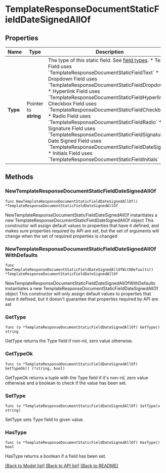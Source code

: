 # TemplateResponseDocumentStaticFieldDateSignedAllOf

## Properties

Name | Type | Description | Notes
------------ | ------------- | ------------- | -------------
**Type** | Pointer to **string** | The type of this static field. See [field types](/api/reference/constants/#field-types).  * Text Field uses &#x60;TemplateResponseDocumentStaticFieldText&#x60; * Dropdown Field uses &#x60;TemplateResponseDocumentStaticFieldDropdown&#x60; * Hyperlink Field uses &#x60;TemplateResponseDocumentStaticFieldHyperlink&#x60; * Checkbox Field uses &#x60;TemplateResponseDocumentStaticFieldCheckbox&#x60; * Radio Field uses &#x60;TemplateResponseDocumentStaticFieldRadio&#x60; * Signature Field uses &#x60;TemplateResponseDocumentStaticFieldSignature&#x60; * Date Signed Field uses &#x60;TemplateResponseDocumentStaticFieldDateSigned&#x60; * Initials Field uses &#x60;TemplateResponseDocumentStaticFieldInitials&#x60; | [optional] [default to "date_signed"]

## Methods

### NewTemplateResponseDocumentStaticFieldDateSignedAllOf

`func NewTemplateResponseDocumentStaticFieldDateSignedAllOf() *TemplateResponseDocumentStaticFieldDateSignedAllOf`

NewTemplateResponseDocumentStaticFieldDateSignedAllOf instantiates a new TemplateResponseDocumentStaticFieldDateSignedAllOf object
This constructor will assign default values to properties that have it defined,
and makes sure properties required by API are set, but the set of arguments
will change when the set of required properties is changed

### NewTemplateResponseDocumentStaticFieldDateSignedAllOfWithDefaults

`func NewTemplateResponseDocumentStaticFieldDateSignedAllOfWithDefaults() *TemplateResponseDocumentStaticFieldDateSignedAllOf`

NewTemplateResponseDocumentStaticFieldDateSignedAllOfWithDefaults instantiates a new TemplateResponseDocumentStaticFieldDateSignedAllOf object
This constructor will only assign default values to properties that have it defined,
but it doesn't guarantee that properties required by API are set

### GetType

`func (o *TemplateResponseDocumentStaticFieldDateSignedAllOf) GetType() string`

GetType returns the Type field if non-nil, zero value otherwise.

### GetTypeOk

`func (o *TemplateResponseDocumentStaticFieldDateSignedAllOf) GetTypeOk() (*string, bool)`

GetTypeOk returns a tuple with the Type field if it's non-nil, zero value otherwise
and a boolean to check if the value has been set.

### SetType

`func (o *TemplateResponseDocumentStaticFieldDateSignedAllOf) SetType(v string)`

SetType sets Type field to given value.

### HasType

`func (o *TemplateResponseDocumentStaticFieldDateSignedAllOf) HasType() bool`

HasType returns a boolean if a field has been set.


[[Back to Model list]](../README.md#documentation-for-models) [[Back to API list]](../README.md#documentation-for-api-endpoints) [[Back to README]](../README.md)


